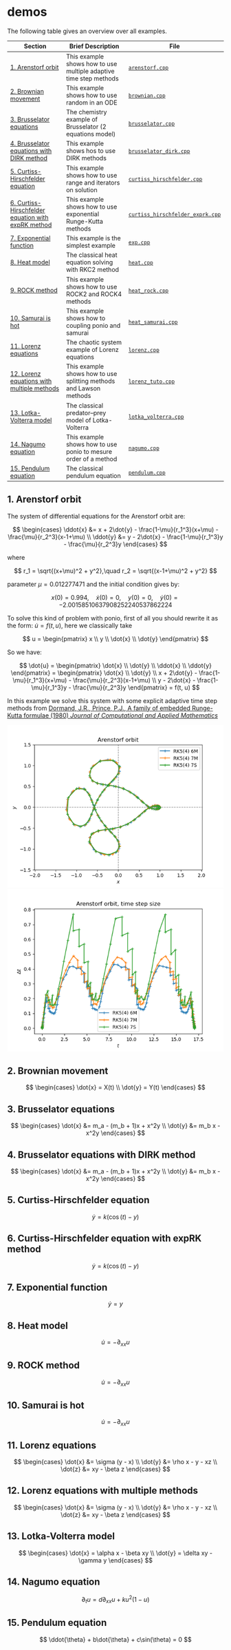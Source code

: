 # demos

The following table gives an overview over all examples.

| Section                                                                                                   | Brief Description                                                  | File                                                               |
|-----------------------------------------------------------------------------------------------------------|--------------------------------------------------------------------|--------------------------------------------------------------------|
| [1. Arenstorf orbit](#1-arenstorf-orbit)                                                                  | This example shows how to use multiple adaptive time step methods  | [`arenstorf.cpp`](arenstorf.cpp)                                   |
| [2. Brownian movement](#2-brownian-movement)                                                              | This example shows how to use random in an ODE                     | [`brownian.cpp`](brownian.cpp)                                     |
| [3. Brusselator equations](#3-brusselator-equations)                                                      | The chemistry example of Brusselator (2 equations model)           | [`brusselator.cpp`](brusselator.cpp)                               |
| [4. Brusselator equations with DIRK method](#4-brusselator-equations-with-dirk-method)                    | This example shows hos to use DIRK methods                         | [`brusselator_dirk.cpp`](brusselator_dirk.cpp)                     |
| [5. Curtiss-Hirschfelder equation](#5-curtiss-hirschfelder-equation)                                      | This example shows how to use range and iterators on solution      | [`curtiss_hirschfelder.cpp`](curtiss_hirschfelder.cpp)             |
| [6. Curtiss-Hirschfelder equation with expRK method](#6-curtiss-hirschfelder-equation-with-exprk-method)  | This example shows how to use exponential Runge-Kutta methods      | [`curtiss_hirschfelder_exprk.cpp`](curtiss_hirschfelder_exprk.cpp) |
| [7. Exponential function](#7-exponential-function)                                                        | This example is the simplest example                               | [`exp.cpp`](exp.cpp)                                               |
| [8. Heat model](#8-heat-model)                                                                            | The classical heat equation solving with RKC2 method               | [`heat.cpp`](heat.cpp)                                             |
| [9. ROCK method](#9-rock-method)                                                                          | This example shows how to use ROCK2 and ROCK4 methods              | [`heat_rock.cpp`](heat_rock.cpp)                                   |
| [10. Samurai is hot](#10-samurai-is-hot)                                                                  | This example shows how to coupling ponio and samurai               | [`heat_samurai.cpp`](heat_samurai.cpp)                             |
| [11. Lorenz equations](#11-lorenz-equations)                                                              | The chaotic system example of Lorenz equations                     | [`lorenz.cpp`](lorenz.cpp)                                         |
| [12. Lorenz equations with multiple methods](#12-lorenz-equations-with-multiple-methods)                  | This example shows how to use splitting methods and Lawson methods | [`lorenz_tuto.cpp`](lorenz_tuto.cpp)                               |
| [13. Lotka-Volterra model](#13-lotka-volterra-model)                                                      | The classical predator–prey model of Lotka-Volterra                | [`lotka_volterra.cpp`](lotka_volterra.cpp)                         |
| [14. Nagumo equation](#14-nagumo-equation)                                                                | This example shows how to use ponio to mesure order of a method    | [`nagumo.cpp`](nagumo.cpp)                                         |
| [15. Pendulum equation](#15-pendulum-equation)                                                            | The classical pendulum equation                                    | [`pendulum.cpp`](pendulum.cpp)                                     |

## 1. Arenstorf orbit

The system of differential equations for the Arenstorf orbit are:

$$
  \begin{cases}
    \ddot{x} &= x + 2\dot{y} - \frac{1-\mu}{r_1^3}(x+\mu) - \frac{\mu}{r_2^3}(x-1+\mu) \\
    \ddot{y} &= y - 2\dot{x} - \frac{1-\mu}{r_1^3}y - \frac{\mu}{r_2^3}y
  \end{cases}
$$

where

$$
  r_1 = \sqrt{(x+\mu)^2 + y^2},\quad r_2 = \sqrt{(x-1+\mu)^2 + y^2}
$$

parameter $\mu=0.012277471$ and the initial condition gives by:

$$
  x(0) = 0.994,\quad \dot{x}(0) = 0,\quad y(0) = 0,\quad \dot{y}(0) = -2.00158510637908252240537862224
$$

To solve this kind of problem with ponio, first of all you should rewrite it as the form: $\dot{u} = f(t, u)$, here we classically take

$$
  u = \begin{pmatrix}
    x \\
    y \\
    \dot{x} \\
    \dot{y}
  \end{pmatrix}
$$

So we have:

$$
  \dot{u} = \begin{pmatrix}
    \dot{x} \\
    \dot{y} \\
    \ddot{x} \\
    \ddot{y}
  \end{pmatrix} = \begin{pmatrix}
    \dot{x} \\
    \dot{y} \\
    x + 2\dot{y} - \frac{1-\mu}{r_1^3}(x+\mu) - \frac{\mu}{r_2^3}(x-1+\mu) \\
    y - 2\dot{x} - \frac{1-\mu}{r_1^3}y - \frac{\mu}{r_2^3}y
  \end{pmatrix} = f(t, u)
$$

In this example we solve this system with some explicit adaptive time step methods from [Dormand, J.R., Prince, P.J., A family of embedded Runge-Kutta formulae (1980) *Journal of Computational and Applied Mathematics*](http://dx.doi.org/10.1016/0771-050x(80)90013-3)

![Arenstorf orbit](img/1-arenstorf-orbit_01.png)
![Time step history](img/1-arenstorf-orbit_02.png)

## 2. Brownian movement

$$
  \begin{cases}
    \dot{x} = X(t) \\
    \dot{y} = Y(t)
  \end{cases}
$$

## 3. Brusselator equations

$$
  \begin{cases}
    \dot{x} &= m_a - (m_b + 1)x + x^2y \\
    \dot{y} &= m_b x - x^2y
  \end{cases}
$$

## 4. Brusselator equations with DIRK method

$$
  \begin{cases}
    \dot{x} &= m_a - (m_b + 1)x + x^2y \\
    \dot{y} &= m_b x - x^2y
  \end{cases}
$$

## 5. Curtiss-Hirschfelder equation

$$
  \dot{y} = k(\cos(t) - y)
$$

## 6. Curtiss-Hirschfelder equation with expRK method

$$
  \dot{y} = k(\cos(t) - y)
$$

## 7. Exponential function

$$
  \dot{y} = y
$$

## 8. Heat model

$$
  \dot{u} = -\partial_{xx} u
$$

## 9. ROCK method

$$
  \dot{u} = -\partial_{xx} u
$$

## 10. Samurai is hot

$$
  \dot{u} = -\partial_{xx} u
$$

## 11. Lorenz equations

$$
  \begin{cases}
    \dot{x} &= \sigma (y - x) \\
    \dot{y} &= \rho x - y - xz \\
    \dot{z} &= xy - \beta z
  \end{cases}
$$

## 12. Lorenz equations with multiple methods

$$
  \begin{cases}
    \dot{x} &= \sigma (y - x) \\
    \dot{y} &= \rho x - y - xz \\
    \dot{z} &= xy - \beta z
  \end{cases}
$$

## 13. Lotka-Volterra model

$$
  \begin{cases}
    \dot{x} = \alpha x - \beta xy \\
    \dot{y} = \delta xy - \gamma y
  \end{cases}
$$

## 14. Nagumo equation

$$
  \partial_t u = d \partial_{xx}u + ku^2(1-u)
$$

## 15. Pendulum equation

$$
  \ddot{\theta} + b\dot{\theta} + c\sin(\theta) = 0
$$
